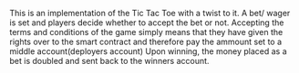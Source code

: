 This is an implementation of the Tic Tac Toe with a twist to it.
A bet/ wager is set and players decide whether to accept the bet or not.
Accepting the terms and conditions of the game simply means that they have given 
the rights over to the smart contract and therefore pay the ammount set to a middle account(deployers account)
Upon winning, the money placed as a bet is doubled and sent back to the winners account.
